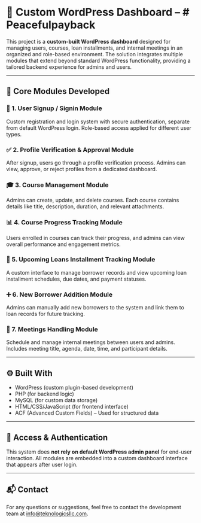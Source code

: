 # 🧩 Custom WordPress Dashboard – # Peacefulpayback

This project is a **custom-built WordPress dashboard** designed for managing users, courses, loan installments, and internal meetings in an organized and role-based environment. The solution integrates multiple modules that extend beyond standard WordPress functionality, providing a tailored backend experience for admins and users.

---

## 📌 Core Modules Developed

### 🔐 1. **User Signup / Signin Module**
Custom registration and login system with secure authentication, separate from default WordPress login. Role-based access applied for different user types.

### ✅ 2. **Profile Verification & Approval Module**
After signup, users go through a profile verification process. Admins can view, approve, or reject profiles from a dedicated dashboard.

### 🎓 3. **Course Management Module**
Admins can create, update, and delete courses. Each course contains details like title, description, duration, and relevant attachments.

### 📊 4. **Course Progress Tracking Module**
Users enrolled in courses can track their progress, and admins can view overall performance and engagement metrics.

### 💸 5. **Upcoming Loans Installment Tracking Module**
A custom interface to manage borrower records and view upcoming loan installment schedules, due dates, and payment statuses.

### ➕ 6. **New Borrower Addition Module**
Admins can manually add new borrowers to the system and link them to loan records for future tracking.

### 📅 7. **Meetings Handling Module**
Schedule and manage internal meetings between users and admins. Includes meeting title, agenda, date, time, and participant details.

---

## ⚙️ Built With

- WordPress (custom plugin-based development)
- PHP (for backend logic)
- MySQL (for custom data storage)
- HTML/CSS/JavaScript (for frontend interface)
- ACF (Advanced Custom Fields) – Used for structured data

---

## 🔐 Access & Authentication

This system does **not rely on default WordPress admin panel** for end-user interaction. All modules are embedded into a custom dashboard interface that appears after user login.

---

## 📬 Contact

For any questions or suggestions, feel free to contact the development team at info@teknologicsllc.com.
